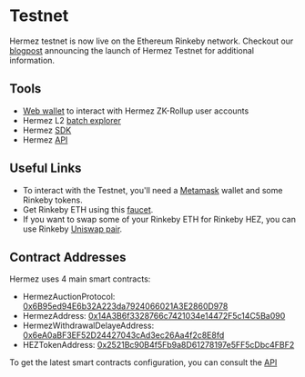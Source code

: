 # Testnet
Hermez testnet is now live on the Ethereum Rinkeby network. Checkout our [blogpost](https://blog.hermez.io/hermez-testnet-is-now-public/) announcing the launch of Hermez Testnet for additional information.

## Tools
- [Web wallet](https://wallet.testnet.hermez.io/login) to interact with Hermez ZK-Rollup user accounts
- Hermez L2 [batch explorer](https://explorer.testnet.hermez.io/)
- Hermez [SDK](https://github.com/hermeznetwork/hermezjs)
- Hermez [API](https://api.testnet.hermez.io/)

## Useful Links
- To interact with the Testnet, you'll need a [Metamask](https://metamask.io/) wallet and some Rinkeby tokens.
- Get Rinkeby ETH using this [faucet](ttps://faucet.rinkeby.io/).
- If you want to swap some of your Rinkeby ETH for Rinkeby HEZ, you can use Rinkeby [Uniswap pair](https://app.uniswap.org/#/swap?outputCurrency=0x2521Bc90B4f5Fb9a8D61278197e5FF5cDbc4FBF2).

## Contract Addresses
Hermez uses 4 main smart contracts:
- HermezAuctionProtocol: [0x6B95ed94E6b32A223da7924066021A3E2860D978](https://rinkeby.etherscan.io/address/0x6B95ed94E6b32A223da7924066021A3E2860D978)
- HermezAddress: [0x14A3B6f3328766c7421034e14472F5c14C5Ba090](https://rinkeby.etherscan.io/address/0x14A3B6f3328766c7421034e14472F5c14C5Ba090)
- HermezWithdrawalDelayeAddress: [0x6eA0aBF3EF52D24427043cAd3ec26Aa4f2c8E8fd](https://rinkeby.etherscan.io/address/0x6eA0aBF3EF52D24427043cAd3ec26Aa4f2c8E8fd)
- HEZTokenAddress: [0x2521Bc90B4f5Fb9a8D61278197e5FF5cDbc4FBF2](https://rinkeby.etherscan.io/address/0x2521Bc90B4f5Fb9a8D61278197e5FF5cDbc4FBF2)

To get the latest smart contracts configuration, you can consult the [API](https://api.testnet.hermez.io/config)
